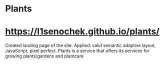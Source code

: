 # Plants
# https://l1senochek.github.io/plants/

Created landing page of the site. 
Applied: valid semantic adaptive layout, JavaScript, pixel perfect.
Plants is a service that offers its services for growing plants/gardens and plantcare
